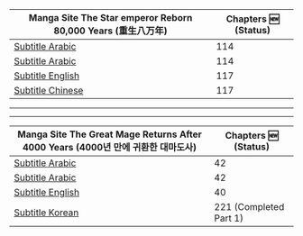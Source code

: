 <div align="center">

|Manga Site The Star emperor Reborn 80,000 Years (重生八万年) | Chapters :new: (Status) |
|------- | ------|
|[Subtitle Arabic](https://www.azoramanga.com/manga/the-star-emperor/) | 114 |
|[Subtitle Arabic](https://mangakm.com/manga/the-star-emperor/) | 114 |
|[Subtitle English](https://mangabob.com/manga/reborn-80000-years/) | 117 |
|[Subtitle Chinese](https://www.ohmanhua.com/13410/) | 117 |
---
---
|Manga Site The Great Mage Returns After 4000 Years (4000년 만에 귀환한 대마도사) | Chapters :new: (Status) |
|------ | -----|
|[Subtitle Arabic](https://www.azoramanga.com/manga/the-great-mage-returns-after-4000-years/) | 42 |
|[Subtitle Arabic](https://mangalek.com/manga/the-great-mage-returns-after-4000-years/) | 42 |
|[Subtitle English](https://toonily.net/manga/the-great-mage-returns-after-4000-years/) | 40 |
|[Subtitle Korean](https://page.kakao.com/home?seriesId=50621874&page=1) | 221 (Completed Part 1) |

<!--[Subtitle Korean](https://namu.wiki/w/4000%EB%85%84%20%EB%A7%8C%EC%97%90%20%EA%B7%80%ED%99%98%ED%95%9C%20%EB%8C%80%EB%A7%88%EB%8F%84%EC%82%AC)-->
